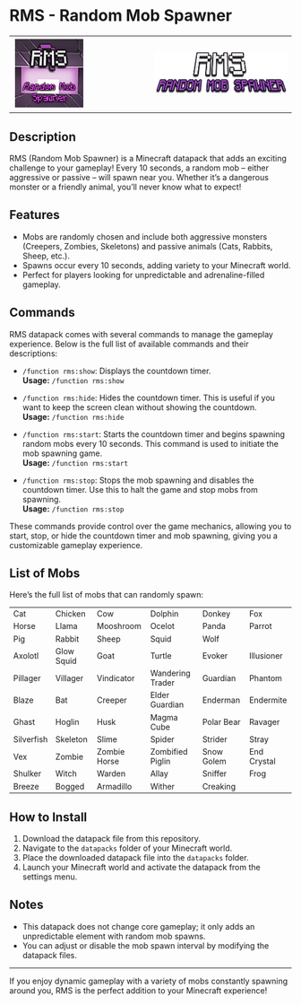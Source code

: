 # RMS - Random Mob Spawner

<center><table style="width: 100%; border: none; border-spacing: 0;">
  <tr>
    <td style="text-align: left; width: 50%;"><img src="pack.png" alt="Pack Image" /></td>
    <td style="text-align: right; width: 50%;"><img src="logo.png" alt="Logo Image" /></td>
  </tr>
</table></center>

## Description

RMS (Random Mob Spawner) is a Minecraft datapack that adds an exciting challenge to your gameplay! Every 10 seconds, a random mob – either aggressive or passive – will spawn near you. Whether it’s a dangerous monster or a friendly animal, you’ll never know what to expect!

## Features

- Mobs are randomly chosen and include both aggressive monsters (Creepers, Zombies, Skeletons) and passive animals (Cats, Rabbits, Sheep, etc.).
- Spawns occur every 10 seconds, adding variety to your Minecraft world.
- Perfect for players looking for unpredictable and adrenaline-filled gameplay.

## Commands

RMS datapack comes with several commands to manage the gameplay experience. Below is the full list of available commands and their descriptions:

- `/function rms:show`: Displays the countdown timer.  
  **Usage:** `/function rms:show`

- `/function rms:hide`: Hides the countdown timer. This is useful if you want to keep the screen clean without showing the countdown.  
  **Usage:** `/function rms:hide`

- `/function rms:start`: Starts the countdown timer and begins spawning random mobs every 10 seconds. This command is used to initiate the mob spawning game.  
  **Usage:** `/function rms:start`

- `/function rms:stop`: Stops the mob spawning and disables the countdown timer. Use this to halt the game and stop mobs from spawning.  
  **Usage:** `/function rms:stop`

These commands provide control over the game mechanics, allowing you to start, stop, or hide the countdown timer and mob spawning, giving you a customizable gameplay experience.


## List of Mobs

Here’s the full list of mobs that can randomly spawn:

<table style="width: 100%; border: none; border-spacing: 0;">
  <tr>
    <td>Cat</td>
    <td>Chicken</td>
    <td>Cow</td>
    <td>Dolphin</td>
    <td>Donkey</td>
    <td>Fox</td>
  </tr>
  <tr>
    <td>Horse</td>
    <td>Llama</td>
    <td>Mooshroom</td>
    <td>Ocelot</td>
    <td>Panda</td>
    <td>Parrot</td>
  </tr>
  <tr>
    <td>Pig</td>
    <td>Rabbit</td>
    <td>Sheep</td>
    <td>Squid</td>
    <td>Wolf</td>
    <tdBee</td>
  </tr>
  <tr>
    <td>Axolotl</td>
    <td>Glow Squid</td>
    <td>Goat</td>
    <td>Turtle</td>
    <td>Evoker</td>
    <td>Illusioner</td>
  </tr>
  <tr>
    <td>Pillager</td>
    <td>Villager</td>
    <td>Vindicator</td>
    <td>Wandering Trader</td>
    <td>Guardian</td>
    <td>Phantom</td>
  </tr>
  <tr>
    <td>Blaze</td>
    <td>Bat</td>
    <td>Creeper</td>
    <td>Elder Guardian</td>
    <td>Enderman</td>
    <td>Endermite</td>
  </tr>
  <tr>
    <td>Ghast</td>
    <td>Hoglin</td>
    <td>Husk</td>
    <td>Magma Cube</td>
    <td>Polar Bear</td>
    <td>Ravager</td>
  </tr>
  <tr>
    <td>Silverfish</td>
    <td>Skeleton</td>
    <td>Slime</td>
    <td>Spider</td>
    <td>Strider</td>
    <td>Stray</td>
  </tr>
  <tr>
    <td>Vex</td>
    <td>Zombie</td>
    <td>Zombie Horse</td>
    <td>Zombified Piglin</td>
    <td>Snow Golem</td>
    <td>End Crystal</td>
  </tr>
  <tr>
    <td>Shulker</td>
    <td>Witch</td>
    <td>Warden</td>
    <td>Allay</td>
    <td>Sniffer</td>
    <td>Frog</td>
  </tr>
  <tr>
    <td>Breeze</td>
    <td>Bogged</td>
    <td>Armadillo</td>
    <td>Wither</td>
    <td>Creaking</td>
  </tr>
</table>


## How to Install

1. Download the datapack file from this repository.
2. Navigate to the `datapacks` folder of your Minecraft world.
3. Place the downloaded datapack file into the `datapacks` folder.
4. Launch your Minecraft world and activate the datapack from the settings menu.

## Notes

- This datapack does not change core gameplay; it only adds an unpredictable element with random mob spawns.
- You can adjust or disable the mob spawn interval by modifying the datapack files.

---

If you enjoy dynamic gameplay with a variety of mobs constantly spawning around you, RMS is the perfect addition to your Minecraft experience!

